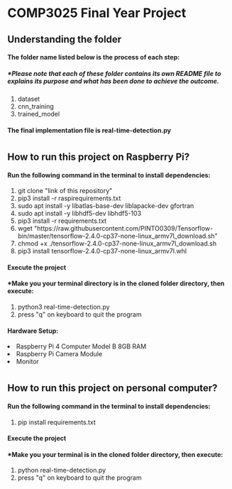 # COMP3025 Final Year Project
## Understanding the folder
#### The folder name listed below is the process of each step:
##### *Please note that each of these folder contains its own README file to explains its purpose and what has been done to achieve the outcome.
<ol>
<li>dataset</li>
<li>cnn_training</li>
<li>trained_model</li>
</ol>

#### The final implementation file is real-time-detection.py

#
## How to run this project on Raspberry Pi?
#### Run the following command in the terminal to install dependencies: 
<ol>
<li>git clone "link of this repository"</li>
<li>pip3 install -r raspirequirements.txt</li>
<li>sudo apt install -y libatlas-base-dev liblapacke-dev gfortran</li>
<li>sudo apt install -y libhdf5-dev libhdf5-103</li>
<li>pip3 install -r requirements.txt</li>
<li>wget "https://raw.githubusercontent.com/PINTO0309/Tensorflow-bin/master/tensorflow-2.4.0-cp37-none-linux_armv7l_download.sh"</li>
<li>chmod +x ./tensorflow-2.4.0-cp37-none-linux_armv7l_download.sh</li>
<li>pip3 install tensorflow-2.4.0-cp37-none-linux_armv7l.whl</li>
</ol>

#### Execute the project
#### *Make you your terminal directory is in the cloned folder directory, then execute:
<ol>
<li>python3 real-time-detection.py</li>
<li>press "q" on keyboard to quit the program</li>
</ol>

#### Hardware Setup:
<li> Raspberry Pi 4 Computer Model B 8GB RAM </li>
<li> Raspberry Pi Camera Module </li>
<li> Monitor </li>

#
## How to run this project on personal computer?
#### Run the following command in the terminal to install dependencies: 
<ol>
<li>pip install requirements.txt</li>
</ol>

#### Execute the project
#### *Make you your terminal is in the cloned folder directory, then execute:
<ol>
<li>python real-time-detection.py</li>
<li>press "q" on keyboard to quit the program</li>
</ol>